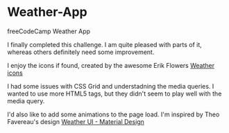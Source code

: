 # Weather-App
freeCodeCamp Weather App

I finally completed this challenge.  I am quite pleased with parts of it, whereas others definitely need some improvement.

I enjoy the icons if found, created by the awesome Erik Flowers [Weather icons](http://erikflowers.github.io/weather-icons/)

I had some issues with CSS Grid and understadning the media queries.  I wanted to use more HTML5 tags, but they didn't seem to play well with the media query.  

I'd also like to add some animations to the page load.  I'm inspired by Theo Favereau's design [Weather UI - Material Design](https://dribbble.com/shots/2209918-Weather-UI-Material-Design)

